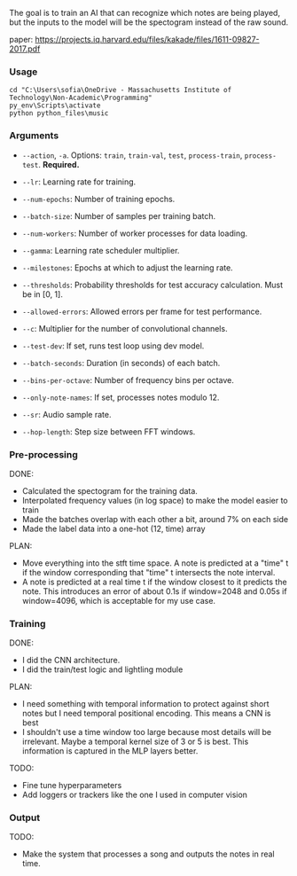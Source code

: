 The goal is to train an AI that can recognize which notes are being played, but the inputs to the model will be the spectogram instead of the raw sound.

paper: https://projects.iq.harvard.edu/files/kakade/files/1611-09827-2017.pdf

### Usage

```
cd "C:\Users\sofia\OneDrive - Massachusetts Institute of Technology\Non-Academic\Programming"
py_env\Scripts\activate
python python_files\music 
```

### Arguments

- `--action`, `-a`. Options: `train`, `train-val`, `test`, `process-train`, `process-test`. **Required.**
- `--lr`: Learning rate for training.
- `--num-epochs`: Number of training epochs.
- `--batch-size`: Number of samples per training batch.
- `--num-workers`: Number of worker processes for data loading.
- `--gamma`: Learning rate scheduler multiplier.
- `--milestones`: Epochs at which to adjust the learning rate.

- `--thresholds`: Probability thresholds for test accuracy calculation. Must be in [0, 1].
- `--allowed-errors`: Allowed errors per frame for test performance.

- `--c`: Multiplier for the number of convolutional channels.
- `--test-dev`: If set, runs test loop using dev model.

- `--batch-seconds`: Duration (in seconds) of each batch.
- `--bins-per-octave`: Number of frequency bins per octave.
- `--only-note-names`: If set, processes notes modulo 12.
- `--sr`: Audio sample rate.
- `--hop-length`: Step size between FFT windows.

### Pre-processing

DONE:
- Calculated the spectogram for the training data.
- Interpolated frequency values (in log space) to make the model easier to train
- Made the batches overlap with each other a bit, around 7% on each side
- Made the label data into a one-hot (12, time) array

PLAN:
- Move everything into the stft time space. A note is predicted at a "time" t if the window corresponding that "time" t intersects the note interval.
- A note is predicted at a real time t if the window closest to it predicts the note. This introduces an error of about 0.1s if window=2048 and 0.05s if window=4096, which is acceptable for my use case.

### Training

DONE:
- I did the CNN architecture.
- I did the train/test logic and lightling module

PLAN:
- I need something with temporal information to protect against short notes but I need temporal positional encoding. This means a CNN is best
- I shouldn't use a time window too large because most details will be irrelevant. Maybe a temporal kernel size of 3 or 5 is best. This information is captured in the MLP layers better.

TODO:
- Fine tune hyperparameters
- Add loggers or trackers like the one I used in computer vision

### Output

TODO:
- Make the system that processes a song and outputs the notes in real time.
